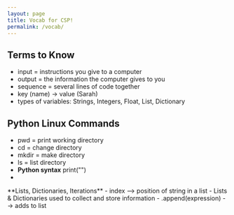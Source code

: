```yaml
---
layout: page
title: Vocab for CSP!
permalink: /vocab/
---
```


## Terms to Know
- input = instructions you give to a computer
- output = the information the computer gives to you
- sequence = several lines of code together
- key (name) -> value (Sarah)
- types of variables: Strings, Integers, Float, List, Dictionary

## Python Linux Commands
- pwd = print working directory
- cd = change directory
- mkdir = make directory
- ls = list directory
- **Python syntax** print("")
- </ul> **Lists, Dictionaries, Iterations**
    - index --> position of string in a list
    - Lists & Dictionaries used to collect and store information
    - .append(expression) --> adds to list

